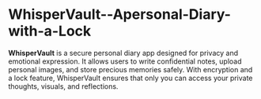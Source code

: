 # WhisperVault--Apersonal-Diary-with-a-Lock
**WhisperVault** is a secure personal diary app designed for privacy and emotional expression. It allows users to write confidential notes, upload personal images, and store precious memories safely. With encryption and a lock feature, WhisperVault ensures that only you can access your private thoughts, visuals, and reflections.
